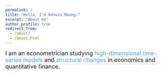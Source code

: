 ```yaml
---
permalink: /
title: "Hello, I'm Kenwin Maung."
excerpt: "About me"
author_profile: true
redirect_from: 
  - /about/
  - /about.html
---
```

<font size="4">I am an econometrician studying <span style="color:#52adc8">high-dimensional time-series models</span> and <span style="color:#52adc8">structural changes</span> in economics and quantitative finance.</font>
